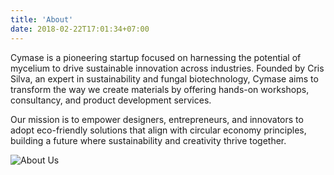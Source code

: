 ```yaml
---
title: 'About'
date: 2018-02-22T17:01:34+07:00
---
```


Cymase is a pioneering startup focused on harnessing the potential of mycelium to drive sustainable innovation across industries. Founded by Cris Silva, an expert in sustainability and fungal biotechnology, Cymase aims to transform the way we create materials by offering hands-on workshops, consultancy, and product development services. 

Our mission is to empower designers, entrepreneurs, and innovators to adopt eco-friendly solutions that align with circular economy principles, building a future where sustainability and creativity thrive together.

![About Us](/images/about.svg)

